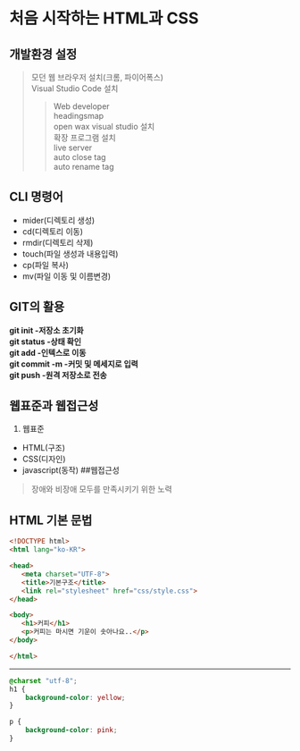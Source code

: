  # 처음 시작하는 HTML과 CSS
 ## 개발환경 설정
 > 모던 웹 브라우저 설치(크롬, 파이어폭스)    
 > Visual Studio Code 설치    
 >> Web developer       
 >> headingsmap  
 >> open wax visual studio 설치   
 > 확장 프로그램 설치  
 >> live server  
 >> auto close tag  
 >> auto rename tag  
     
 ## CLI 명령어
  * mider(디렉토리 생성)
  * cd(디렉토리 이동)
  * rmdir(디렉토리 삭제)
  * touch(파일 생성과 내용입력)
  * cp(파일 복사)
  * mv(파일 이동 및 이름변경)
 ## GIT의 활용
  **git init -저장소 초기화**  
  **git status -상태 확인**   
  **git add -인텍스로 이동**    
  **git commit -m -커밋 및 메세지로 입력**   
  **git push -원격 저장소로 전송**     
 ## 웹표준과 웹접근성  
  1. 웹표준  
  * HTML(구조)
  * CSS(디자인)
  * javascript(동작)
 ##웹접근성
 > 장애와 비장애 모두를 만족시키기 위한 노력
## HTML 기본 문법  
 ``` html
 <!DOCTYPE html>
<html lang="ko-KR">

<head>
    <meta charset="UTF-8">
    <title>기본구조</title>
    <link rel="stylesheet" href="css/style.css">
</head>

<body>
    <h1>커피</h1>
    <p>커피는 마시면 기운이 솟아나요..</p>
</body>

</html>
```
---

``` css
@charset "utf-8";
h1 {
    background-color: yellow;
}

p {
    background-color: pink;
}
```
